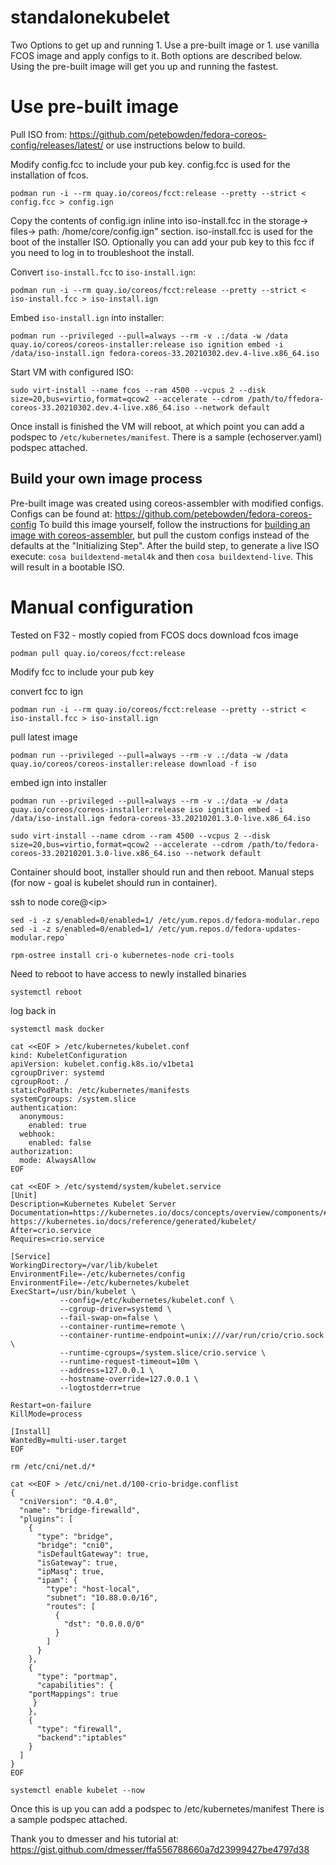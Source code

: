 # standalonekubelet
Two Options to get up and running 1. Use a pre-built image or 1. use vanilla FCOS image and apply configs to it. Both options are described below. Using the pre-built image will get you up and running the fastest.


# Use pre-built image


Pull ISO from: https://github.com/petebowden/fedora-coreos-config/releases/latest/ or use instructions below to build.


Modify config.fcc to include your pub key. config.fcc is used for the installation of fcos.

`podman run -i --rm quay.io/coreos/fcct:release --pretty --strict < config.fcc > config.ign`

Copy the contents of config.ign inline into iso-install.fcc in the storage-> files-> path: /home/core/config.ign" section. iso-install.fcc is used for the boot of the installer ISO. Optionally you can add your pub key to this fcc if you need to log in to troubleshoot the install.

Convert `iso-install.fcc` to `iso-install.ign`:

`podman run -i --rm quay.io/coreos/fcct:release --pretty --strict < iso-install.fcc > iso-install.ign`


Embed `iso-install.ign` into installer:

`podman run --privileged --pull=always --rm -v .:/data -w /data quay.io/coreos/coreos-installer:release iso ignition embed -i /data/iso-install.ign fedora-coreos-33.20210302.dev.4-live.x86_64.iso`

Start VM with configured ISO:

`sudo virt-install --name fcos --ram 4500 --vcpus 2 --disk size=20,bus=virtio,format=qcow2 --accelerate --cdrom /path/to/ffedora-coreos-33.20210302.dev.4-live.x86_64.iso --network default`

Once install is finished the VM will reboot, at which point you can add a podspec to `/etc/kubernetes/manifest`. There is a sample (echoserver.yaml) podspec attached.
## Build your own image process
Pre-built image was created using coreos-assembler with modified configs. Configs can be found at: https://github.com/petebowden/fedora-coreos-config To build this image yourself, follow the instructions for [building an image with coreos-assembler](https://coreos.github.io/coreos-assembler/building-fcos/), but pull the custom configs instead of the defaults at the "Initializing Step". After the build step, to generate a live ISO execute: `cosa buildextend-metal4k` and then `cosa buildextend-live`. This will result in a bootable ISO.

# Manual configuration

Tested on F32 - mostly copied from FCOS docs
download fcos image

`podman pull quay.io/coreos/fcct:release`

Modify fcc to include your pub key

convert fcc to ign

`podman run -i --rm quay.io/coreos/fcct:release --pretty --strict < iso-install.fcc > iso-install.ign`

pull latest image

`podman run --privileged --pull=always --rm -v .:/data -w /data quay.io/coreos/coreos-installer:release download -f iso`

embed ign into installer

`podman run --privileged --pull=always --rm -v .:/data -w /data quay.io/coreos/coreos-installer:release iso ignition embed -i /data/iso-install.ign fedora-coreos-33.20210201.3.0-live.x86_64.iso`

`sudo virt-install --name cdrom --ram 4500 --vcpus 2 --disk size=20,bus=virtio,format=qcow2 --accelerate --cdrom /path/to/fedora-coreos-33.20210201.3.0-live.x86_64.iso --network default`

Container should boot, installer should run and then reboot.
Manual steps (for now - goal is kubelet should run in container).

ssh to node core@\<ip\>

```
sed -i -z s/enabled=0/enabled=1/ /etc/yum.repos.d/fedora-modular.repo
sed -i -z s/enabled=0/enabled=1/ /etc/yum.repos.d/fedora-updates-modular.repo`

rpm-ostree install cri-o kubernetes-node cri-tools

```
Need to reboot to have access to newly installed binaries

```
systemctl reboot
```
log back in

```
systemctl mask docker

cat <<EOF > /etc/kubernetes/kubelet.conf
kind: KubeletConfiguration
apiVersion: kubelet.config.k8s.io/v1beta1
cgroupDriver: systemd
cgroupRoot: /
staticPodPath: /etc/kubernetes/manifests
systemCgroups: /system.slice
authentication:
  anonymous:
    enabled: true
  webhook:
    enabled: false
authorization:
  mode: AlwaysAllow
EOF

cat <<EOF > /etc/systemd/system/kubelet.service
[Unit]
Description=Kubernetes Kubelet Server
Documentation=https://kubernetes.io/docs/concepts/overview/components/#kubelet https://kubernetes.io/docs/reference/generated/kubelet/
After=crio.service
Requires=crio.service

[Service]
WorkingDirectory=/var/lib/kubelet
EnvironmentFile=-/etc/kubernetes/config
EnvironmentFile=-/etc/kubernetes/kubelet
ExecStart=/usr/bin/kubelet \
           --config=/etc/kubernetes/kubelet.conf \
           --cgroup-driver=systemd \
           --fail-swap-on=false \
           --container-runtime=remote \
           --container-runtime-endpoint=unix:///var/run/crio/crio.sock \
           --runtime-cgroups=/system.slice/crio.service \
           --runtime-request-timeout=10m \
           --address=127.0.0.1 \
           --hostname-override=127.0.0.1 \
           --logtostderr=true 

Restart=on-failure
KillMode=process

[Install]
WantedBy=multi-user.target
EOF

rm /etc/cni/net.d/*

cat <<EOF > /etc/cni/net.d/100-crio-bridge.conflist
{
  "cniVersion": "0.4.0",
  "name": "bridge-firewalld",
  "plugins": [
    {
      "type": "bridge",
      "bridge": "cni0",
      "isDefaultGateway": true,
      "isGateway": true,
      "ipMasq": true,
      "ipam": {
        "type": "host-local",
        "subnet": "10.88.0.0/16",
        "routes": [
          {
            "dst": "0.0.0.0/0"
          }
        ]
      }
    },
    { 
      "type": "portmap",
      "capabilities": {
	"portMappings": true
     }
    },
    {
      "type": "firewall",
      "backend":"iptables"
    }
  ]
}
EOF

systemctl enable kubelet --now
```
Once this is up you can add a podspec to /etc/kubernetes/manifest There is a sample podspec attached.


Thank you to dmesser and his tutorial at: https://gist.github.com/dmesser/ffa556788660a7d23999427be4797d38 
